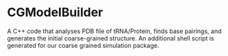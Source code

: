 # CGModelBuilder
A C++ code that analyses PDB file of tRNA/Protein, finds base pairings, and generates the initial coarse-grained structure.
An additional shell script is generated for our coarse grained simulation package.
